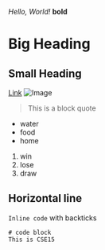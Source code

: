*Hello, World!*
**bold**
# Big Heading
## Small Heading
[Link](https://ucsd-cse15l-f22.github.io/)
![Image](https://cdn.hswstatic.com/gif/water-update.jpg)
> This is a block quote
* water
* food
* home
1. win
2. lose
3. draw

Horizontal line
---
`Inline code` with backticks

```
# code block
This is CSE15
```

